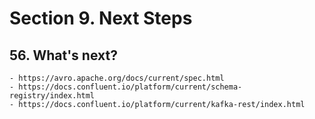 # Section 9. Next Steps

## 56. What's next?

    - https://avro.apache.org/docs/current/spec.html
    - https://docs.confluent.io/platform/current/schema-registry/index.html
    - https://docs.confluent.io/platform/current/kafka-rest/index.html


